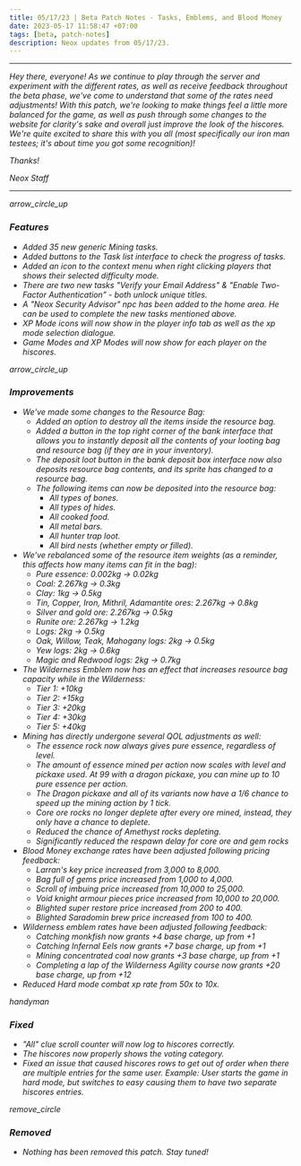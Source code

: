 ```yaml
---
title: 05/17/23 | Beta Patch Notes - Tasks, Emblems, and Blood Money
date: 2023-05-17 11:58:47 +07:00
tags: [beta, patch-notes]
description: Neox updates from 05/17/23.
---
```


***
<em>Hey there, everyone! As we continue to play through the server and experiment with the different rates, as well as receive feedback throughout the beta phase, we've come to understand that some of the rates need adjustments! With this patch, we're looking to make things feel a little more balanced for the game, as well as push through some changes to the website for clarity's sake and overall just improve the look of the hiscores. We're quite excited to share this with you all (most specifically our iron man testees; it's about time you got some recognition)!

<em>Thanks!

<em>Neox Staff<br>

***

<div class="spacer-large"></div>
<div class="changes-body">
    <div class="changes-body changes-row features">
        <div class="changes-row-header">
            <span class="icon">
                <span class="material-symbols-outlined">arrow_circle_up</span>
            </span>
            <h3>Features</h3>
        </div>
    </div>
</div>
<div class="spacer-small"></div>

- Added 35 new generic Mining tasks.
- Added buttons to the Task list interface to check the progress of tasks.
- Added an icon to the context menu when right clicking players that shows their selected difficulty mode.
- There are two new tasks "Verify your Email Address" & "Enable Two-Factor Authentication" - both unlock unique titles.
- A "Neox Security Advisor" npc has been added to the home area. He can be used to complete the new tasks mentioned above.
- XP Mode icons will now show in the player info tab as well as the xp mode selection dialogue.
- Game Modes and XP Modes will now show for each player on the hiscores.



<div class="spacer-medium"></div>
<div class="changes-body">
    <div class="changes-body changes-row improvements">
        <div class="changes-row-header">
            <span class="icon">
                <span class="material-symbols-outlined">arrow_circle_up</span>
            </span>
            <h3>Improvements</h3>
        </div>
    </div>
</div>
<div class="spacer-small"></div>

- We've made some changes to the Resource Bag:
  - Added an option to destroy all the items inside the resource bag.
  - Added a button in the top right corner of the bank interface that allows you to instantly deposit all the contents of your looting bag and resource bag (if they are in your inventory).
  - The deposit loot button in the bank deposit box interface now also deposits resource bag contents, and its sprite has changed to a resource bag.
  - The following items can now be deposited into the resource bag:
    - All types of bones.
    - All types of hides.
    - All cooked food.
    - All metal bars.
    - All hunter trap loot.
    - All bird nests (whether empty or filled).
- We've rebalanced some of the resource item weights (as a reminder, this affects how many items can fit in the bag):
  - Pure essence: 0.002kg -> 0.02kg
  - Coal: 2.267kg -> 0.3kg
  - Clay: 1kg -> 0.5kg
  - Tin, Copper, Iron, Mithril, Adamantite ores: 2.267kg -> 0.8kg
  - Silver and gold ore: 2.267kg -> 0.5kg
  - Runite ore: 2.267kg -> 1.2kg
  - Logs: 2kg -> 0.5kg
  - Oak, Willow, Teak, Mahogany logs: 2kg -> 0.5kg
  - Yew logs: 2kg -> 0.6kg
  - Magic and Redwood logs: 2kg -> 0.7kg
- The Wilderness Emblem now has an effect that increases resource bag capacity while in the Wilderness:
  - Tier 1: +10kg
  - Tier 2: +15kg
  - Tier 3: +20kg
  - Tier 4: +30kg
  - Tier 5: +40kg
- Mining has directly undergone several QOL adjustments as well:
  - The essence rock now always gives pure essence, regardless of level.
  - The amount of essence mined per action now scales with level and pickaxe used. At 99 with a dragon pickaxe, you can mine up to 10 pure essence per action.
  - The Dragon pickaxe and all of its variants now have a 1/6 chance to speed up the mining action by 1 tick.
  - Core ore rocks no longer deplete after every ore mined, instead, they only have a chance to deplete.
  - Reduced the chance of Amethyst rocks depleting.
  - Significantly reduced the respawn delay for core ore and gem rocks
- Blood Money exchange rates have been adjusted following pricing feedback:
  - Larran's key price increased from 3,000 to 8,000.
  - Bag full of gems price increased from 1,000 to 4,000.
  - Scroll of imbuing price increased from 10,000 to 25,000.
  - Void knight armour pieces price increased from 10,000 to 20,000.
  - Blighted super restore price increased from 200 to 400.
  - Blighted Saradomin brew price increased from 100 to 400.
- Wilderness emblem rates have been adjusted following feedback:
  - Catching monkfish now grants +4 base charge, up from +1
  - Catching Infernal Eels now grants +7 base charge, up from +1
  - Mining concentrated coal now grants +3 base charge, up from +1
  - Completing a lap of the Wilderness Agility course now grants +20 base charge, up from +12
- Reduced Hard mode combat xp rate from 50x to 10x.





<div class="spacer-medium"></div>
<div class="changes-body">
    <div class="changes-body changes-row fixed">
        <div class="changes-row-header">
            <span class="icon">
                <span class="material-symbols-outlined">handyman</span>
            </span>
            <h3>Fixed</h3>
        </div>
    </div>
</div>
<div class="spacer-small"></div>

- "All" clue scroll counter will now log to hiscores correctly.
- The hiscores now properly shows the voting category.
- Fixed an issue that caused hiscores rows to get out of order when there are multiple entries for the same user. Example: User starts the game in hard mode, but switches to easy causing them to have two separate hiscores entries.

<div class="spacer-medium"></div>
<div class="changes-body">
    <div class="changes-body changes-row removed">
        <div class="changes-row-header">
            <span class="icon">
                <span class="material-symbols-outlined">remove_circle</span>
            </span>
            <h3>Removed</h3>
        </div>
    </div>
</div>
<div class="spacer-small"></div>

- Nothing has been removed this patch. Stay tuned!

<div class="spacer-medium"></div>
<br><br>

